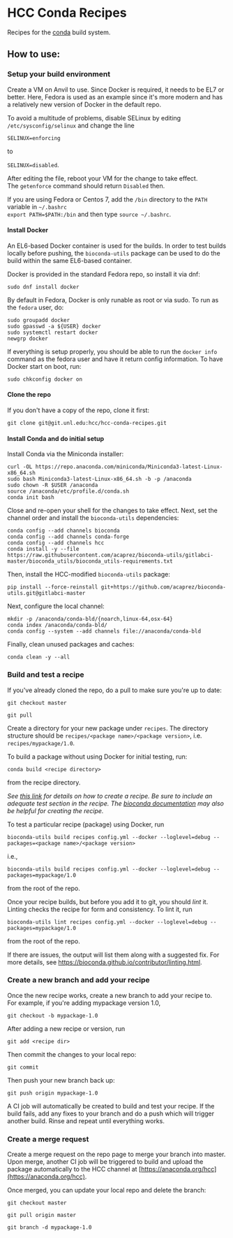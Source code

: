 HCC Conda Recipes
=================

Recipes for the [conda](https://conda.io) build system.

How to use:
-----------

### Setup your build environment

Create a VM on Anvil to use. Since Docker is required, it needs to
be EL7 or better. Here, Fedora is used as an example since it's
more modern and has a relatively new version of Docker in the
default repo.

To avoid a multitude of problems, disable SELinux by editing 
`/etc/sysconfig/selinux` and change the line

`SELINUX=enforcing`

to

`SELINUX=disabled`.

After editing the file, reboot your VM for the change to take effect.  
The `getenforce` command should return `Disabled` then.

If you are using Fedora or Centos 7, add the `/bin` directory to the `PATH`
variable in `~/.bashrc`   
`export PATH=$PATH:/bin`
and then type `source ~/.bashrc`.

#### Install Docker

An EL6-based Docker container is used for the builds. In order to
test builds locally before pushing, the `bioconda-utils` package
can be used to do the build within the same EL6-based container.

Docker is provided in the standard Fedora repo, so install it via dnf:

`sudo dnf install docker`

By default in Fedora, Docker is only runable as root or via sudo. To run as the
`fedora` user, do:

```
sudo groupadd docker
sudo gpasswd -a ${USER} docker 
sudo systemctl restart docker
newgrp docker
```

If everything is setup properly, you should be able to run the `docker info`
command as the fedora user and have it return config information. To have
Docker start on boot, run:

`sudo chkconfig docker on`

#### Clone the repo

If you don't have a copy of the repo, clone it first:

`git clone git@git.unl.edu:hcc/hcc-conda-recipes.git`

#### Install Conda and do initial setup

Install Conda via the Miniconda installer:

```
curl -OL https://repo.anaconda.com/miniconda/Miniconda3-latest-Linux-x86_64.sh
sudo bash Miniconda3-latest-Linux-x86_64.sh -b -p /anaconda
sudo chown -R $USER /anaconda
source /anaconda/etc/profile.d/conda.sh
conda init bash
```

Close and re-open your shell for the changes to take effect.
Next, set the channel order and install the `bioconda-utils`
dependencies:

```
conda config --add channels bioconda
conda config --add channels conda-forge
conda config --add channels hcc
conda install -y --file https://raw.githubusercontent.com/acaprez/bioconda-utils/gitlabci-master/bioconda_utils/bioconda_utils-requirements.txt
```

Then, install the HCC-modified `bioconda-utils` package:

```
pip install --force-reinstall git+https://github.com/acaprez/bioconda-utils.git@gitlabci-master
```

Next, configure the local channel:

```
mkdir -p /anaconda/conda-bld/{noarch,linux-64,osx-64}
conda index /anaconda/conda-bld/
conda config --system --add channels file://anaconda/conda-bld
```

Finally, clean unused packages and caches:

```
conda clean -y --all
```

### Build and test a recipe

If you've already cloned the repo, do a pull to make sure you're up to date:

`git checkout master`

`git pull`

Create a directory for your new package under `recipes`. The directory
structure should be `recipes/<package name>/<package version>`, i.e.
`recipes/mypackage/1.0`.

To build a package without using Docker for initial testing, run:

`conda build <recipe directory>`

from the recipe directory.

*See [this link](https://docs.conda.io/projects/conda-build/en/latest/user-guide/tutorials/build-pkgs.html) for details on how to 
create a recipe. Be sure to include an adequate test section in the recipe.
The [bioconda documentation](https://bioconda.github.io/contributor/index.html) may also
be helpful for creating the recipe.*

To test a particular recipe (package) using Docker, run

`bioconda-utils build recipes config.yml --docker --loglevel=debug --packages=<package name>/<package version>`

i.e.,

`bioconda-utils build recipes config.yml --docker --loglevel=debug --packages=mypackage/1.0`

from the root of the repo.

Once your recipe builds, but before you add it to git, you should *lint* it. Linting
checks the recipe for form and consistency. To lint it, run

`bioconda-utils lint recipes config.yml --docker --loglevel=debug --packages=mypackage/1.0`

from the root of the repo.

If there are issues, the output will list them along with a suggested fix. For more details,
see https://bioconda.github.io/contributor/linting.html.

### Create a new branch and add your recipe

Once the new recipe works, create a new branch to add your recipe to.  
For example, if you're adding mypackage version 1.0,

`git checkout -b mypackage-1.0`

After adding a new recipe or version, run

`git add <recipe dir>`

Then commit the changes to your local repo:

`git commit`

Then push your new branch back up:

`git push origin mypackage-1.0` 

A CI job will automatically be created to build and test your recipe. If the
build fails, add any fixes to your branch and do a push which will trigger another
build. Rinse and repeat until everything works.

### Create a merge request

Create a merge request on the repo page to merge your branch into master. Upon merge,
another CI job will be triggered to build and upload the package automatically to the
HCC channel at [https://anaconda.org/hcc](https://anaconda.org/hcc).

Once merged, you can update your local repo and delete the branch:

`git checkout master`

`git pull origin master`

`git branch -d mypackage-1.0`

